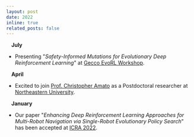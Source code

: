 ```yaml
---
layout: post
date: 2022
inline: true
related_posts: false
---
```

&emsp;**July**
- Presenting "*Safety-Informed Mutations for Evolutionary Deep Reinforcement Learning*" at <a href="https://sites.google.com/view/evorl/home">Gecco EvoRL Workshop</a>.

&emsp;**April**
- Excited to join <a href="https://www.khoury.northeastern.edu/people/chris-amato/">Prof. Christopher Amato</a> as a Postdoctoral researcher at <a href="https://www.northeastern.edu">Northeastern University</a>.

&emsp;**January**
- Our paper "*Enhancing Deep Reinforcement Learning Approaches for Multi-Robot Navigation via Single-Robot Evolutionary Policy Search*" has been accepted at <a href='https://www.icra2022.org'>ICRA 2022</a>.  
